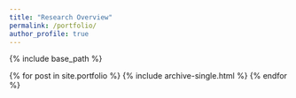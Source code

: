 ```yaml
---
title: "Research Overview"
permalink: /portfolio/
author_profile: true
---
```


{% include base_path %}


{% for post in site.portfolio %}
  {% include archive-single.html %}
{% endfor %}
 



